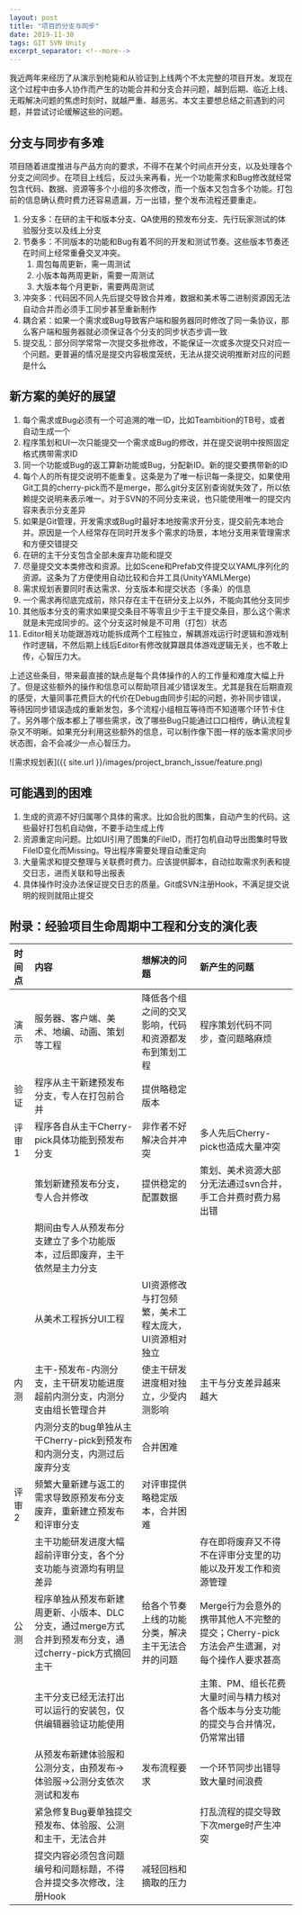 ```yaml
---
layout: post
title: "项目的分支与同步"
date: 2019-11-30 
tags: GIT SVN Unity
excerpt_separator: <!--more-->
---
```


我近两年来经历了从演示到枪毙和从验证到上线两个不太完整的项目开发。发现在这个过程中由多人协作而产生的功能合并和分支合并问题，越到后期、临近上线、无暇解决问题的焦虑时刻时，就越严重、越恶劣。本文主要想总结之前遇到的问题，并尝试讨论缓解这些的问题。

<!--more-->

## 分支与同步有多难

项目随着进度推进与产品方向的要求，不得不在某个时间点开分支，以及处理各个分支之间同步。在项目上线后，反过头来再看，光一个功能需求和Bug修改就经常包含代码、数据、资源等多个小组的多次修改，而一个版本又包含多个功能。打包前的信息确认费时费力还容易遗漏，万一出错，整个发布流程还要重走。

1. 分支多：在研的主干和版本分支、QA使用的预发布分支、先行玩家测试的体验服分支以及线上分支
1. 节奏多：不同版本的功能和Bug有着不同的开发和测试节奏。这些版本节奏还在时间上经常重叠交叉冲突。
    1. 周包每周更新，需一周测试
    1. 小版本每两周更新，需要一周测试
    1. 大版本每个月更新，需要两周测试
1. 冲突多：代码因不同人先后提交导致合并难，数据和美术等二进制资源因无法自动合并而必须手工同步甚至重新制作
1. 耦合紧：如果一个需求或Bug导致客户端和服务器同时修改了同一条协议，那么客户端和服务器就必须保证各个分支的同步状态步调一致
1. 提交乱：部分同学常常一次提交多批修改，不能保证一次或多次提交只对应一个问题。更普遍的情况是提交内容极度笼统，无法从提交说明推断对应的问题是什么

## 新方案的美好的展望

1. 每个需求或Bug必须有一个可追溯的唯一ID，比如Teambition的TB号，或者自动生成一个
1. 程序策划和UI一次只能提交一个需求或Bug的修改，并在提交说明中按照固定格式携带需求ID
1. 同一个功能或Bug的返工算新功能或Bug，分配新ID。新的提交要携带新的ID
1. 每个人的所有提交说明不能重复。这条是为了唯一标识每一条提交，如果使用Git工具的cherry-pick而不是merge，那么git分支区别查询就失效了，所以依赖提交说明来表示唯一。对于SVN的不同分支来说，也只能使用唯一的提交内容来表示分支差异
1. 如果是Git管理，开发需求或Bug时最好本地按需求开分支，提交前先本地合并。原因是一个人经常存在同时开发多个需求的场景，本地分支用来管理需求和方便交错提交
1. 在研的主干分支包含全部未废弃功能和提交
1. 尽量提交文本类修改和资源。比如Scene和Prefab文件提交以YAML序列化的资源。这条为了方便使用自动比较和合并工具(UnityYAMLMerge)
1. 需求规划表要同时表达需求、分支版本和提交状态（多条）的信息
1. 一个需求再彻底完成前，除只存在主干在研分支上以外，不能向其他分支同步
1. 其他版本分支的需求如果提交条目不等零且少于主干提交条目，那么这个需求就是未完成同步的。这个分支这时候是不可用（打包）状态
1. Editor相关功能跟游戏功能拆成两个工程独立，解耦游戏运行时逻辑和游戏制作时逻辑，不然后期上线后Editor有修改就算跟具体游戏逻辑无关，也不敢上传，心智压力大。

上述这些条目，带来最直接的缺点是每个具体操作的人的工作量和难度大幅上升了。但是这些额外的操作和信息可以帮助项目减少错误发生。尤其是我在后期直观的感受，大量同事花费巨大的代价在Debug由同步引起的问题，弥补同步错误，等待因同步错误造成的重新发包，多个流程小组相互等待而不知道哪个环节卡住了。另外哪个版本都上了哪些需求，改了哪些Bug只能通过口口相传，确认流程复杂又不明晰。如果充分利用这些额外的信息，可以制作像下图一样的版本需求同步状态图，会不会减少一点心智压力。

![需求规划表]({{ site.url }}/images/project_branch_issue/feature.png)

## 可能遇到的困难

1. 生成的资源不好归属哪个具体的需求。比如合批的图集，自动产生的代码。这些最好打包机自动做，不要手动生成上传
1. 资源重定向问题。比如UI引用了图集的FileID，而打包机自动导出图集时导致FileID变化而Missing。导出程序需要处理自动重定向
1. 大量需求和提交整理与关联费时费力。应该提供脚本，自动拉取需求列表和提交日志，进而关联和导出报表
1. 具体操作时没办法保证提交日志的质量。Git或SVN注册Hook，不满足提交说明的规则就阻止提交

## 附录：经验项目生命周期中工程和分支的演化表

|时间点|内容|想解决的问题|新产生的问题|
|:-|:-|:-|:-|
|演示|服务器、客户端、美术、地编、动画、策划等工程|降低各个组之间的交叉影响，代码和资源都发布到策划工程|程序策划代码不同步，查问题略麻烦|
|验证|程序从主干新建预发布分支，专人在打包前合并|提供略稳定版本||
|评审1|程序各自从主干Cherry-pick具体功能到预发布分支|非作者不好解决合并冲突|多人先后Cherry-pick也造成大量冲突|
||策划新建预发布分支，专人合并修改|提供稳定的配置数据|策划、美术资源大部分无法通过svn合并，手工合并费时费力易出错|
||期间由专人从预发布分支建立了多个功能版本，过后即废弃，主干依然是主力分支|||
||从美术工程拆分UI工程|UI资源修改与打包频繁，美术工程太庞大，UI资源相对独立||
|内测|主干-预发布-内测分支，主干研发功能进度超前内测分支，内测分支由组长管理合并|使主干研发进度相对独立，少受内测影响|主干与分支差异越来越大|
||内测分支的bug单独从主干Cherry-pick到预发布和内测分支，内测过后废弃分支|合并困难||
|评审2|频繁大量新建与返工的需求导致原预发布分支废弃，重新建立预发布和评审分支|对评审提供略稳定版本，合并困难||
||主干功能研发进度大幅超前评审分支，各个分支功能与资源均有明显差异||存在即将废弃又不得不在评审分支里的功能以及开发工作和资源管理|
|公测|程序单独从预发布新建周更新、小版本、DLC分支，通过merge方式合并到预发布分支，通过cherry-pick方式摘回主干|给各个节奏上线的功能分类，解决主干无法合并的问题|Merge行为会意外的携带其他人不完整的提交；Cherry-pick方法会产生遗漏，对每个操作人要求甚高|
||主干分支已经无法打出可以运行的安装包，仅供编辑器验证功能使用||主策、PM、组长花费大量时间与精力核对各个版本与分支功能的提交与合并情况，仍常常出错|
||从预发布新建体验服和公测分支，由预发布->体验服->公测分支依次测试和发布|发布流程要求|一个环节同步出错导致大量时间浪费|
||紧急修复Bug要单独提交预发布、体验服、公测和主干，无法合并||打乱流程的提交导致下次merge时产生冲突|
||提交内容必须包含问题编号和问题标题，不得合并提交多次修改，注册Hook|减轻回档和摘取的压力||

